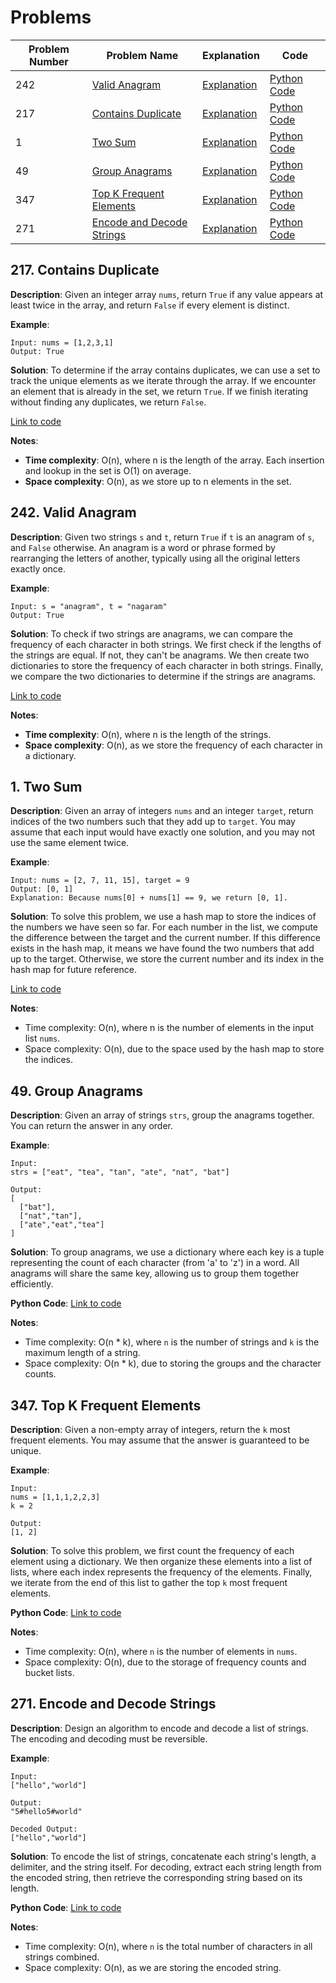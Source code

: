 # Problems
| Problem Number | Problem Name               | Explanation                                             | Code                                                  |
|----------------|----------------------------|---------------------------------------------------------|-------------------------------------------------------|
| 242            | [Valid Anagram](#242-valid-anagram) | [Explanation](#242-valid-anagram)                         | [Python Code](./242_valid_anagram.py)                 |
| 217            | [Contains Duplicate](#217-contains-duplicate) | [Explanation](#217-contains-duplicate)                  | [Python Code](./217_contains_duplicate.py)            |
| 1              | [Two Sum](#1-two-sum) | [Explanation](#1-two-sum)                            | [Python Code](./001_two_sum.py)     |
| 49             | [Group Anagrams](#49-group-anagrams) | [Explanation](#49-group-anagrams)            | [Python Code](./049_group_anagrams.py)           |
| 347            | [Top K Frequent Elements](#347-top-k-frequent-elements) | [Explanation](#347-top-k-frequent-elements) | [Python Code](./347_top_k_frequent_elements.py) |
| 271            | [Encode and Decode Strings](#271-encode-and-decode-strings) | [Explanation](#271-encode-and-decode-strings) | [Python Code](./271_encode_decode_strings.py) |

## 217. Contains Duplicate

**Description**:
Given an integer array `nums`, return `True` if any value appears at least twice in the array, and return `False` if every element is distinct.

**Example**:
```plaintext
Input: nums = [1,2,3,1]
Output: True
```

**Solution**:
To determine if the array contains duplicates, we can use a set to track the unique elements as we iterate through the array. If we encounter an element that is already in the set, we return `True`. If we finish iterating without finding any duplicates, we return `False`.

[Link to code](217_contains_duplicate.py)

**Notes**:
- **Time complexity**: O(n), where n is the length of the array. Each insertion and lookup in the set is O(1) on average.
- **Space complexity**: O(n), as we store up to n elements in the set.

## 242. Valid Anagram

**Description**:
Given two strings `s` and `t`, return `True` if `t` is an anagram of `s`, and `False` otherwise. An anagram is a word or phrase formed by rearranging the letters of another, typically using all the original letters exactly once.

**Example**:
```plaintext
Input: s = "anagram", t = "nagaram"
Output: True
```

**Solution**:
To check if two strings are anagrams, we can compare the frequency of each character in both strings. We first check if the lengths of the strings are equal. If not, they can't be anagrams. We then create two dictionaries to store the frequency of each character in both strings. Finally, we compare the two dictionaries to determine if the strings are anagrams.

[Link to code](242_valid_anagram.py)

**Notes**:
- **Time complexity**: O(n), where n is the length of the strings.
- **Space complexity**: O(n), as we store the frequency of each character in a dictionary.

## 1. Two Sum

**Description**:
Given an array of integers `nums` and an integer `target`, return indices of the two numbers such that they add up to `target`. You may assume that each input would have exactly one solution, and you may not use the same element twice. 

**Example**:
```plaintext
Input: nums = [2, 7, 11, 15], target = 9
Output: [0, 1]
Explanation: Because nums[0] + nums[1] == 9, we return [0, 1].
```

**Solution**:
To solve this problem, we use a hash map to store the indices of the numbers we have seen so far. For each number in the list, we compute the difference between the target and the current number. If this difference exists in the hash map, it means we have found the two numbers that add up to the target. Otherwise, we store the current number and its index in the hash map for future reference.

[Link to code](001_two_sum.py)

**Notes**:
- Time complexity: O(n), where n is the number of elements in the input list `nums`.
- Space complexity: O(n), due to the space used by the hash map to store the indices.

## 49. Group Anagrams

**Description**:
Given an array of strings `strs`, group the anagrams together. You can return the answer in any order.

**Example**:
```plaintext
Input:
strs = ["eat", "tea", "tan", "ate", "nat", "bat"]

Output:
[
  ["bat"],
  ["nat","tan"],
  ["ate","eat","tea"]
]
```

**Solution**:
To group anagrams, we use a dictionary where each key is a tuple representing the count of each character (from 'a' to 'z') in a word. All anagrams will share the same key, allowing us to group them together efficiently.

**Python Code**:
[Link to code](049_group_anagrams.py)

**Notes**:
- Time complexity: O(n * k), where `n` is the number of strings and `k` is the maximum length of a string.
- Space complexity: O(n * k), due to storing the groups and the character counts.

## 347. Top K Frequent Elements

**Description**:
Given a non-empty array of integers, return the `k` most frequent elements. You may assume that the answer is guaranteed to be unique.

**Example**:
```plaintext
Input:
nums = [1,1,1,2,2,3]
k = 2

Output:
[1, 2]
```

**Solution**:
To solve this problem, we first count the frequency of each element using a dictionary. We then organize these elements into a list of lists, where each index represents the frequency of the elements. Finally, we iterate from the end of this list to gather the top `k` most frequent elements.

**Python Code**:
[Link to code](347_top_k_frequent_elements.py)

**Notes**:
- Time complexity: O(n), where `n` is the number of elements in `nums`.
- Space complexity: O(n), due to the storage of frequency counts and bucket lists.

## 271. Encode and Decode Strings

**Description**:
Design an algorithm to encode and decode a list of strings. The encoding and decoding must be reversible.

**Example**:
```plaintext
Input:
["hello","world"]

Output:
"5#hello5#world"

Decoded Output:
["hello","world"]
```

**Solution**:
To encode the list of strings, concatenate each string's length, a delimiter, and the string itself. For decoding, extract each string length from the encoded string, then retrieve the corresponding string based on its length.

**Python Code**:
[Link to code](271_encode_decode_strings.py)

**Notes**:
- Time complexity: O(n), where `n` is the total number of characters in all strings combined.
- Space complexity: O(n), as we are storing the encoded string.